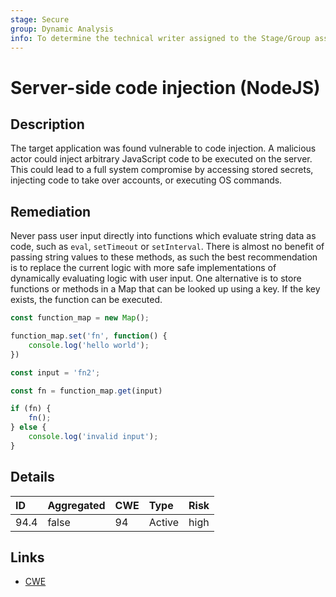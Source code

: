 ```yaml
---
stage: Secure
group: Dynamic Analysis
info: To determine the technical writer assigned to the Stage/Group associated with this page, see https://handbook.gitlab.com/handbook/product/ux/technical-writing/#assignments
---
```


# Server-side code injection (NodeJS)

## Description

The target application was found vulnerable to code injection. A malicious actor could inject arbitrary
JavaScript code to be executed on the server. This could lead to a full system compromise by accessing
stored secrets, injecting code to take over accounts, or executing OS commands.

## Remediation

Never pass user input directly into functions which evaluate string data as code, such as `eval`, `setTimeout`
or `setInterval`. There is almost no benefit of passing string values to these methods, as such the best
recommendation is to replace the current logic with more safe implementations of dynamically evaluating
logic with user input. One alternative is to store functions or methods in a Map that can be looked
up using a key. If the key exists, the function can be executed.

```javascript
const function_map = new Map();

function_map.set('fn', function() {
    console.log('hello world');
})

const input = 'fn2';

const fn = function_map.get(input)

if (fn) {
    fn();
} else {
    console.log('invalid input');
}
```

## Details

| ID | Aggregated | CWE | Type | Risk |
|:---|:--------|:--------|:--------|:--------|
| 94.4 | false | 94 | Active | high |

## Links

- [CWE](https://cwe.mitre.org/data/definitions/94.html)
